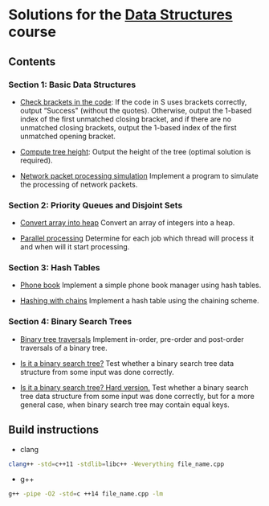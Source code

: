 
# Solutions for the [Data Structures](https://www.coursera.org/learn/data-structures/) course

## Contents

### Section 1: Basic Data Structures

* [Check brackets in the code](https://github.com/olpotkin/ds_and_algos_modern_cpp/blob/master/02-data-structures/week1/1_brackets_in_code/check_brackets.cpp):
   If the code in S uses brackets correctly, output “Success" (without the quotes). Otherwise, output the 1-based index of the first unmatched closing bracket, and if there are no unmatched closing brackets, output the 1-based index of the first unmatched opening bracket.

* [Compute tree height](https://github.com/olpotkin/ds_and_algos_modern_cpp/blob/master/02-data-structures/week1/2_tree_height/tree-height.cpp):
   Output the height of the tree (optimal solution is required).

* [Network packet processing simulation](https://github.com/olpotkin/ds_and_algos_modern_cpp/tree/master/02-data-structures/week1/3_network_simulation)
   Implement a program to simulate the processing of network packets.

### Section 2: Priority Queues and Disjoint Sets

* [Convert array into heap](https://github.com/olpotkin/ds_and_algos_modern_cpp/blob/master/02-data-structures/week2/1_make_heap/build_heap.cpp)
   Convert an array of integers into a heap.

* [Parallel processing](https://github.com/olpotkin/ds_and_algos_modern_cpp/blob/master/02-data-structures/week2/2_job_queue/job_queue.cpp)
   Determine for each job which thread will process it and when will it start processing.

### Section 3: Hash Tables

* [Phone book](https://github.com/olpotkin/ds_and_algos_modern_cpp/blob/master/02-data-structures/week3/1_phone_book/phone_book.cpp)
   Implement a simple phone book manager using hash tables.

* [Hashing with chains](https://github.com/olpotkin/ds_and_algos_modern_cpp/blob/master/02-data-structures/week3/2_hash_chains/hash_chains.cpp)
   Implement a hash table using the chaining scheme.

### Section 4: Binary Search Trees

* [Binary tree traversals](https://github.com/olpotkin/ds_and_algos_modern_cpp/blob/master/02-data-structures/week4/1_tree_traversals/tree-orders.cpp)
   Implement in-order, pre-order and post-order traversals of a binary tree.

* [Is it a binary search tree?](https://github.com/olpotkin/ds_and_algos_modern_cpp/blob/master/02-data-structures/week4/2_is_bst/is_bst.cpp)
   Test whether a binary search tree data structure from some input was done correctly.

* [Is it a binary search tree? Hard version.](https://github.com/olpotkin/ds_and_algos_modern_cpp/blob/master/02-data-structures/week4/3_is_bst_advanced/is_bst_hard.cpp)
   Test whether a binary search tree data structure from some input was done correctly, but for a more general case, when binary search tree may contain equal keys.

## Build instructions

* clang

```bash
clang++ -std=c++11 -stdlib=libc++ -Weverything file_name.cpp
```

* g++

```bash
g++ -pipe -O2 -std=c ++14 file_name.cpp -lm
```
